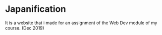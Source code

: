 # Japanification
It is a website that i made for an assignment of the Web Dev module of my course. (Dec 2019)
